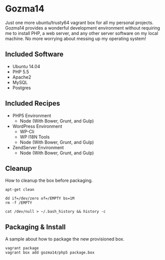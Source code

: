 Gozma14
=======

Just one more ubuntu/trusty64 vagrant box for all my personal projects. Gozma14 provides a wonderful development environment without requiring me to install PHP, a web server, and any other server software on my local machine. No more worrying about messing up my operating system!

Included Software
-----------------

* Ubuntu 14.04
* PHP 5.5
* Apache2
* MySQL
* Postgres

Included Recipes
----------------

* PHP5 Environment
  * Node (With Bower, Grunt, and Gulp)
* WordPress Environment
  * WP-Cli
  * WP I18N Tools
  * Node (With Bower, Grunt, and Gulp)
* ZendServer Environment
  * Node (With Bower, Grunt, and Gulp)

Cleanup
-------

How to cleanup the box before packaging.

    apt-get clean

    dd if=/dev/zero of=/EMPTY bs=1M
    rm -f /EMPTY

    cat /dev/null > ~/.bash_history && history -c
    

Packaging & Install
-------------------

A sample about how to package the new provisioned box.

    vagrant package
    vagrant box add gozma14/php5 package.box